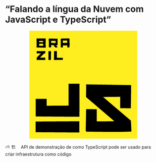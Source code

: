 # “Falando a língua da Nuvem com JavaScript e TypeScript”

<div align="center">
  <img src="imagens/braziljs.png" alt="BrazilJS" title="Logo do BrazilJS">
</div>

⛅ 🏗️  ‎‎‏‏‎ ‎‏‏‎ ‎‏‏‎ ‎API de demonstração de como TypeScript pode ser usado para criar infraestrutura como código
